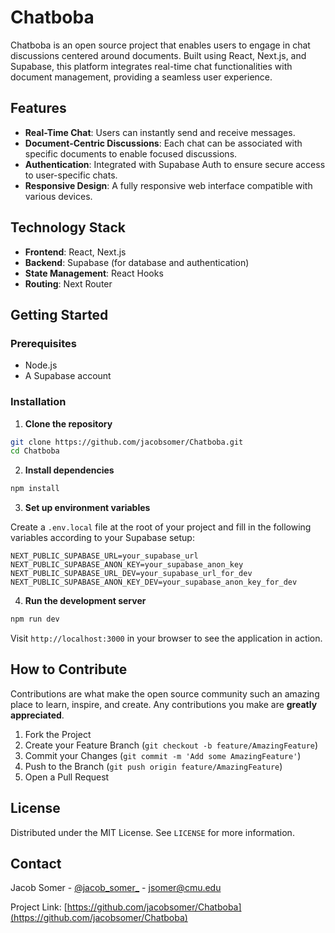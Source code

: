 # Chatboba

Chatboba is an open source project that enables users to engage in chat discussions centered around documents. Built using React, Next.js, and Supabase, this platform integrates real-time chat functionalities with document management, providing a seamless user experience.

## Features

- **Real-Time Chat**: Users can instantly send and receive messages.
- **Document-Centric Discussions**: Each chat can be associated with specific documents to enable focused discussions.
- **Authentication**: Integrated with Supabase Auth to ensure secure access to user-specific chats.
- **Responsive Design**: A fully responsive web interface compatible with various devices.

## Technology Stack

- **Frontend**: React, Next.js
- **Backend**: Supabase (for database and authentication)
- **State Management**: React Hooks
- **Routing**: Next Router

## Getting Started

### Prerequisites

- Node.js
- A Supabase account

### Installation

1. **Clone the repository**

```bash
git clone https://github.com/jacobsomer/Chatboba.git
cd Chatboba
```

2. **Install dependencies**

```bash
npm install
```

3. **Set up environment variables**

Create a `.env.local` file at the root of your project and fill in the following variables according to your Supabase setup:
```
NEXT_PUBLIC_SUPABASE_URL=your_supabase_url
NEXT_PUBLIC_SUPABASE_ANON_KEY=your_supabase_anon_key
NEXT_PUBLIC_SUPABASE_URL_DEV=your_supabase_url_for_dev
NEXT_PUBLIC_SUPABASE_ANON_KEY_DEV=your_supabase_anon_key_for_dev
```

4. **Run the development server**
```bash
npm run dev
```

Visit `http://localhost:3000` in your browser to see the application in action.

## How to Contribute

Contributions are what make the open source community such an amazing place to learn, inspire, and create. Any contributions you make are **greatly appreciated**.

1. Fork the Project
2. Create your Feature Branch (`git checkout -b feature/AmazingFeature`)
3. Commit your Changes (`git commit -m 'Add some AmazingFeature'`)
4. Push to the Branch (`git push origin feature/AmazingFeature`)
5. Open a Pull Request

## License

Distributed under the MIT License. See `LICENSE` for more information.

## Contact

Jacob Somer - [@jacob_somer_](https://twitter.com/jacob_somer_) - jsomer@cmu.edu

Project Link: [https://github.com/jacobsomer/Chatboba](https://github.com/jacobsomer/Chatboba)


